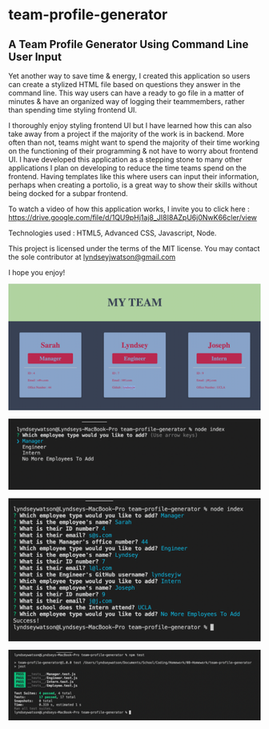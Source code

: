 # team-profile-generator

## A Team Profile Generator Using Command Line User Input

Yet another way to save time & energy, I created this application so users can create a stylized HTML file based on questions they answer in the command line. This way users can have a ready to go file in a matter of minutes & have an organized way of logging their teammembers, rather than spending time styling frontend UI.

I thoroughly enjoy styling frontend UI but I have learned how this can also take away from a project if the majority of the work is in backend. More often than not, teams might want to spend the majority of their time working on the functioning of their programming & not have to worry about frontend UI. I have developed this application as a stepping stone to many other applications I plan on developing to reduce the time teams spend on the frontend. Having templates like this where users can input their information, perhaps when creating a portolio, is a great way to show their skills without being docked for a subpar frontend. 

To watch a video of how this application works, I invite you to click here : https://drive.google.com/file/d/1QU9pHj1aj8_JI8I8AZpU6j0NwK66cler/view

Technologies used : HTML5, Advanced CSS, Javascript, Node.

This project is licensed under the terms of the MIT license. You may contact the sole contributor at lyndseyjwatson@gmail.com

I hope you enjoy!

![Generated HTML](./assets/images/generated-html.png)

![Employee Choice Prompt](./assets/images/employee-choice.png)

![Other Command Line Prompts](./assets/images/command-line-prompts.png)

![Passed Tests](./assets/images/pass-tests.png)